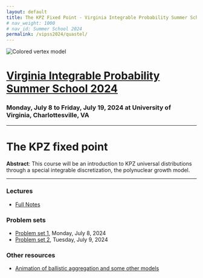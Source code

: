 ```yaml
---
layout: default
title: The KPZ Fixed Point - Virginia Integrable Probability Summer School 2024
# nav_weight: 1000
# nav_id: Summer School 2024
permalink: /vipss2024/quastel/
---
```


<img src="{{site.url}}/vipss2024/color-vertex.jpg" style="max-width:100%" alt="Colored vertex model">

# <a href="{{site.url}}/vipss2024/">Virginia Integrable Probability Summer School 2024</a>

### Monday, July 8 to Friday, July 19, 2024 at University of Virginia, Charlottesville, VA


---

# The KPZ fixed point

**Abstract**: This course will be an introduction to KPZ universal distributions through a special integrable discretization, the polynuclear growth model.

---

### Lectures

- [Full Notes]({{site.url}}/vipss2024/course_pages/KPZNotes_2024-07-09.pdf) 

### Problem sets

- [Problem set 1]({{site.url}}/vipss2024/course_pages/KPZ_PS1.pdf), Monday, July 8, 2024
- [Problem set 2]({{site.url}}/vipss2024/course_pages/KPZ_PS2.pdf), Tuesday, July 9, 2024

### Other resources

- [Animation of ballistic aggregation and some other models](https://empiricalzeal.com/2013/03/01/the-universal-laws-behind-growth-patterns-or-what-tetris-can-teach-us-about-coffee-stains/)